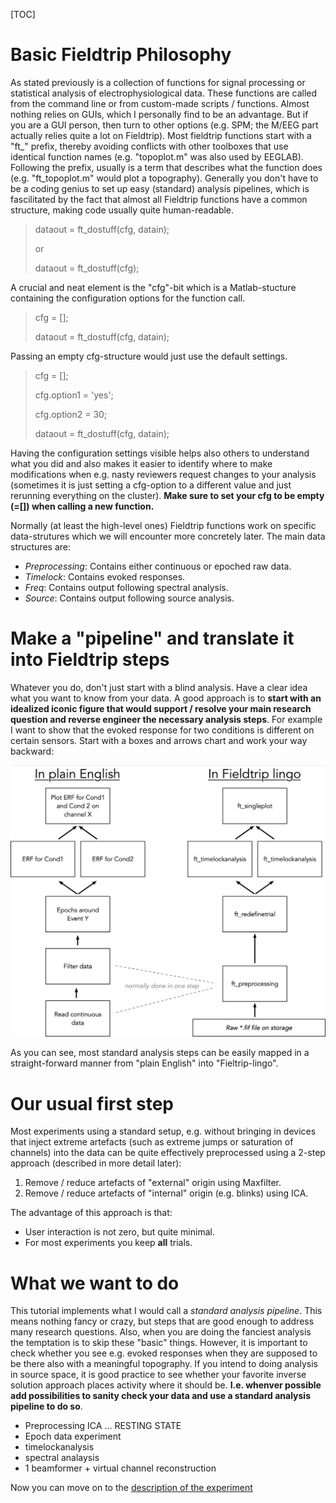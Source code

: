 [TOC]

# Basic Fieldtrip Philosophy

As stated previously is a collection of functions for signal processing or statistical analysis of electrophysiological data. These functions are called from the command line or from custom-made scripts / functions. Almost nothing relies on GUIs, which I personally find to be an advantage. But if you are a GUI person, then turn to other options (e.g. SPM; the M/EEG part actually relies quite a lot on Fieldtrip). Most fieldtrip functions start with a "ft_" prefix, thereby avoiding conflicts with other toolboxes that use identical function names (e.g. "topoplot.m" was also used by EEGLAB). Following the prefix, usually is a term that describes what the function does (e.g. "ft_topoplot.m" would plot a topography). Generally you don't have to be a coding genius to set up easy (standard) analysis pipelines, which is fascilitated by the fact that almost all Fieldtrip functions have a common structure, making code usually quite human-readable.

> dataout = ft_dostuff(cfg, datain);
>
> or
>
> dataout = ft_dostuff(cfg);

A crucial and neat element is the "cfg"-bit which is a Matlab-stucture containing the configuration options for the function call. 

> cfg = [];
>
> dataout = ft_dostuff(cfg, datain);

Passing an empty cfg-structure would just use the default settings.

> cfg = [];
>
> cfg.option1 = 'yes';
>
> cfg.option2 = 30;
>
> dataout = ft_dostuff(cfg, datain);

Having the configuration settings visible helps also others to understand what you did and also makes it easier to identify where to make modifications when e.g. nasty reviewers request changes to your analysis (sometimes it is just setting a cfg-option to a different value and just rerunning everything on the cluster). **Make sure to set your cfg to be empty (=[]) when calling a new function.**

Normally (at least the high-level ones) Fieldtrip functions work on specific data-strutures which we will encounter more concretely later. The main data structures are:

* *Preprocessing*: Contains either continuous or epoched raw data.
* *Timelock*: Contains evoked responses.
* *Freq*: Contains output following spectral analysis.
* *Source*: Contains output following source analysis.

# Make a "pipeline" and translate it into Fieldtrip steps

Whatever you do, don't just start with a blind analysis. Have a clear idea what you want to know from your data. A good approach is to **start with an idealized iconic figure that would support / resolve your main research question and reverse engineer the necessary analysis steps**. For example I want to show that the evoked response for two conditions is different on certain sensors. Start with a boxes and arrows chart and work your way backward:



![Fieldtrip logic 1](./images/Fieldtrip_example_flow.jpg)

As you can see, most standard analysis steps can be easily mapped in a straight-forward manner from "plain English" into "Fieltrip-lingo".



# Our usual first step

Most experiments using a standard setup, e.g. without bringing in devices that inject extreme artefacts (such as extreme jumps or saturation of channels) into the data can be quite effectively preprocessed using a 2-step approach (described in more detail later): 

1. Remove / reduce artefacts of "external" origin using Maxfilter. 
2. Remove / reduce artefacts of "internal" origin (e.g. blinks) using ICA. 

The advantage of this approach is that:

* User interaction is not zero, but quite minimal.
* For most experiments you keep **all** trials.



# What we want to do

This tutorial implements what I would call a *standard analysis pipeline*. This means nothing fancy or crazy, but steps that are good enough to address many research questions. Also, when you are doing the fanciest analysis the temptation is to skip these "basic" things. However, it is important to check whether you see e.g. evoked responses when they are supposed to be there also with a meaningful topography. If you intend to doing analysis in source space, it is good practice to see whether your favorite inverse solution approach places activity where it should be. **I.e. whenver possible add possibilities to sanity check your data and use a standard analysis pipeline to do so**.

- Preprocessing ICA ... RESTING STATE
- Epoch data experiment
- timelockanalysis
- spectral analaysis
- 1 beamformer + virtual channel reconstruction

Now you can move on to the [description of the experiment](02_The_Experiment.md)







